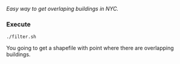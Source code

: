 *Easy way to get overlaping buildings in NYC.*

### Execute 

`./filter.sh`

 You going to  get a shapefile with point where there are overlapping buildings.
